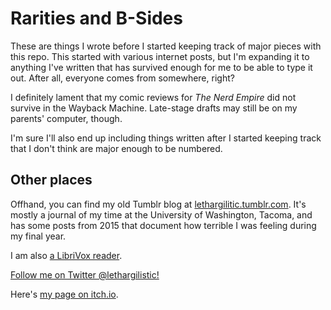 # Rarities and B-Sides

These are things I wrote before I started keeping track of major pieces with this repo. This started with various internet posts, but I'm expanding it to anything I've written that has survived enough for me to be able to type it out. After all, everyone comes from somewhere, right?

I definitely lament that my comic reviews for *The Nerd Empire* did not survive in the Wayback Machine. Late-stage drafts may still be on my parents' computer, though.

I'm sure I'll also end up including things written after I started keeping track that I don't think are major enough to be numbered.

## Other places

Offhand, you can find my old Tumblr blog at [lethargilitic.tumblr.com](http://lethargilistic.tumblr.com/). It's mostly a journal of my time at the University of Washington, Tacoma, and has some posts from 2015 that document how terrible I was feeling during my final year.

I am also [a LibriVox reader](https://librivox.org/reader/12667).

[Follow me on Twitter @lethargilistic!](https://twitter.com/lethargilistic)

Here's [my page on itch.io](https://lethargilistic.itch.io/).
